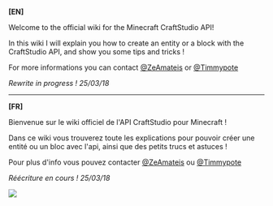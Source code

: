 **[EN]**

 Welcome to the official wiki for the Minecraft CraftStudio API!
 
 In this wiki I will explain you how to create an entity or a block with the CraftStudio API, and show you some tips and tricks !
 
 For more informations you can contact [@ZeAmateis](twitter.com/ZeAmateis) or [@Timmypote](twitter.com/Timmypote)
 
 _Rewrite in progress ! 25/03/18_
 
***
 **[FR]**
 
 Bienvenue sur le wiki officiel de l'API CraftStudio pour Minecraft !
 
 Dans ce wiki vous trouverez toute les explications pour pouvoir créer une entité ou un bloc avec l'api, ainsi que des petits trucs et astuces !
 
 Pour plus d'info vous pouvez contacter [@ZeAmateis](twitter.com/ZeAmateis) ou [@Timmypote](twitter.com/Timmypote)
 
 _Réécriture en cours ! 25/03/18_
 
 ![](https://github.com/Leviathan-Studio/CraftStudio-Converter-Forge-Test/blob/master/images/demo.gif)
